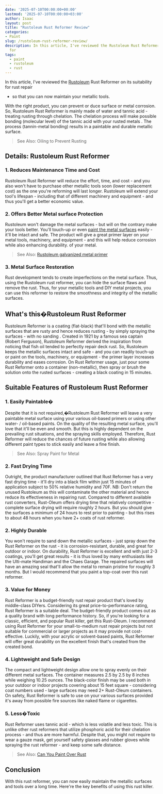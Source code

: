 ```yaml
---
date: '2025-07-10T00:00:00+00:00'
lastmod: '2025-07-10T00:00:00+03:00'
author: Isaac
layout: post
title: "Rustoleum Rust Reformer Review"
categories:
- Paint
slug: /rustoleum-rust-reformer-review/
description: In this article, I've reviewed the Rustoleum Rust Reformer on its suitability
  for
tags: 
  - paint
  - rustoleum
  - rust
---
```

In this article, I've reviewed the [Rustoleum](/posts/rustoleum-galvanized-metal-primer/) Rust Reformer on its suitability for
rust repair
- so that you can now maintain your metallic tools.

With the right product, you can prevent or duce surface or metal corrosion. So, Rustoleum Rust Reformer is mainly made of water and tannic acid - treating rusting through chelation.
The chelation process will make possible bonding (molecular level) of the tannic acid with your
rusted metals
. The process (tannin-metal bonding) results in a paintable and durable metallic surface.
> See Also:
> Oiling to Prevent Rusting
## Details: Rustoleum Rust Reformer
### 1. Reduces Maintenance Time and Cost
Rustoleum Rust Reformer will reduce the effort, time, and cost - and you also won't have to purchase other metallic tools soon (lower replacement cost) as the one you're reforming will last longer.
Rustoleum will extend your tool's lifespan - including that of different machinery and equipment - and thus you'll get a better economic value.
### 2. Offers Better Metal surface Protection
Rustoleum won't damage the metal surfaces - but will on the contrary make your tools better. You'll touch-up or
even [paint the metal surfaces](https://pestpolicy.com/can-you-paint-over-rust/)
easily - it'll be intact and safe.
The product will give a great primer layer on your metal tools, machinery, and equipment - and this will help reduce corrosion while also enhancing durability. of your metal.
> See Also:
> [Rustoleum galvanized metal primer](https://pestpolicy.com/rustoleum-galvanized-metal-primer/)
### 3. Metal Surface Restoration
Rust development tends to create imperfections on the metal surface. Thus, using the Rustoleum rust reformer, you can hide the surface flaws and remove the rust.
Thus, for your metallic tools and DIY metal projects, you can use this reformer to restore the smoothness and integrity of the metallic surfaces.
## What's this�Rustoleum Rust Reformer
Rustoleum Reformer is a coating (flat-black) that'll bond with the metallic surfaces that are rusty and hence reduces rusting - by simply spraying the surfaces - with no
sanding
.
Created in 1921 by a famous sea captain (Robert Ferguson), Rustoleum Reformer derived the inspiration from noticing that fish oil tended to perfectly repair deck rust.
So, Rustoleum keeps the metallic surfaces intact and safe - and you can readily touch-up or paint on the tools, machinery, or equipment - the primer layer increases durability and eases corrosion.
On Rust Reformer usage, just pour some Rust Reformer onto a container (non-metallic), then spray or brush the solution onto the rusted surfaces - creating a black coating in 15 minutes.
## Suitable Features of Rustoleum Rust Reformer
### **1. Easily Paintable�**
Despite that it is not required,�Rustoleum Rust Reformer will leave a very paintable metal surface using your various
oil-based primers
or using other water- / oil-based paints.
On the quality of the resulting metal surface, you'll love that it'll be even and smooth. But this is highly dependent on the prevailing rust situations, and the spraying skills employed.
Therefore, Rust Reformer will reduce the chances of future rusting while also allowing different paint types to stick easily and leave a fine finish.
> See Also:
> Spray Paint for Metal
### 2. Fast Drying Time
Outright, the product manufacturer outlined that Rust Reformer has a very fast drying time - it'll dry into a black film within just 15 minutes of application subject to 50% relative humidity and 70F.
NB: Don't return the unused Rustoleum as this will contaminate the other material and hence reduce its effectiveness in repairing rust.
Compared to different available rust converters, Rust-Oleum offers drying time that relatively competitive - complete surface drying will require roughly 2 hours.
But you should give the surfaces a minimum of 24 hours to rest prior to painting - but this rises to about 48 hours when you have 2+ coats of rust reformer.
### 2. Highly Durable
You won't require to sand down the metallic surfaces - just spray down the Rust Reformer on the rust - it is corrosion-resistant, durable, and great for outdoor or indoor.
On durability, Rust Reformer is excellent and with just 2-3 coatings, you'll get great results - it is thus loved by many enthusiasts like the Ulti-mate Handiman and the Chaes Garage.
The repaired surfaces will have an amazing seal that'll allow the metal to remain pristine for roughly 3 months. But I would recommend that you paint a top-coat over this rust reformer.
### 3. Value for Money
Rust Reformer is a budget-friendly rust repair product that's loved by middle-class DIYers. Considering its great price-to-performance rating, Rust Reformer is a suitable deal.
The budget-friendly product comes out as a quality brand with long performance history. So, if you're looking for a classic, efficient, and popular Rust killer, get this Rust-Oleum.
I recommend using Rust Reformer for your small-to-medium rust repair projects but not suitable for commercial or larger projects as it may provide not cost-effective.
Luckily, with your acrylic or solvent-based paints, Rust Reformer will offer great durability on the excellent finish that's created from the created bond.
### 4. Lightweight and Safe Design
The compact and lightweight design allow one to spray evenly on their different metal surfaces. The container measures 2.5 by 2.5 by 8 inches while weighing 10.25 ounces.
The black-color finish may be used both in your
outdoor or indoor projects
covering about 15 feet square - considering coat numbers used - large surfaces may need 2+ Rust-Oleum containers.
On safety, Rust Reformer is safe to use on your various surfaces provided it's away from possible fire sources like naked flame or cigarettes.
### 5. Less�Toxic
Rust Reformer uses tannic acid - which is less volatile and less toxic. This is unlike other rust reformers that utilize phosphoric acid for their chelation process - and thus are more harmful.
Despite that, you might not require to wear a gauze mask, get yourself
safety glasses
and rubber gloves while spraying the rust reformer - and keep some safe distance.
> See Also:
> [Can You Paint Over Rust](https://pestpolicy.com/can-you-paint-over-rust/)
## Conclusion
With this rust reformer, you can now easily maintain the metallic surfaces and tools over a long time. Here're the key benefits of using this rust killer.

